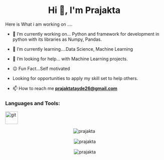 <h1 align="center">Hi 👋, I'm Prajakta</h1>
Here is What i am working on ....

- 🔭 I’m currently working on... Python and framework for development in python with its libraries as Numpy, Pandas.
  
- 🌱 I’m currently learning....Data Science, Machine Learning 
  
- 🤔 I’m looking for help... with Machine Learning projects.
  
- 😉 Fun Fact...Self motivated
  
-  Looking for opportunities to apply my skill set to help others. 

- 📫 How to reach me **prajaktatayde26@gmail.com**

<h3 align="left">Languages and Tools:</h3>

<p align="left"> <img src="https://www.vectorlogo.zone/logos/git-scm/git-scm-icon.svg" alt="git" width="40" height="40"/> 
  
  
<p align="center"><img align="center" src="https://github-readme-streak-stats.herokuapp.com?user=praju-1&theme=dark&border_radius=5" alt="prajakta" /></p>
<p align="center">&nbsp;<img align="center" src="https://github-readme-stats.vercel.app/api?username=praju-1&theme=tokyonight&show_icons=true&hide_border=false&count_private=true" alt="prajakta" /></p>
<p align="center">&nbsp;<img align="center" src="https://github-readme-stats.vercel.app/api/top-langs/?username=praju-1&theme=tokyonight&show_icons=true&hide_border=false&layout=compact" alt="prajakta" /></p>
